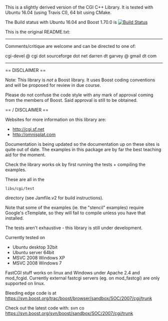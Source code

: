 This is a slightly derived version of the CGI C++ Library.
It is tested with Ubuntu 16.04 (using Travis CI), 64 bit using CMake.

The Build status with Ubuntu 16.04 and Boost 1.70.0 is
[![Build Status](https://travis-ci.org/aldot/cgi.png)](https://travis-ci.org/aldot/cgi)


This is the original README.txt:

------------------------------------------------------------

Comments/critique are welcome and can be directed to one of:

  cgi-devel @ cgi dot sourceforge dot net
  darren dt garvey @ gmail dt com

------------------------------------------------------------

== DISCLAIMER ==

Note: This library is *not* a Boost library. It uses Boost coding conventions and will be proposed for review in due course.

Please do not confuse the code style with any mark of approval coming from the members of Boost. Said approval is still to be obtained.

== / DISCLAIMER ==

Websites for more information on this library are:
 - http://cgi.sf.net
 - http://omnisplat.com
 
Documentation is being updated so the documentation up on these sites is quite out of date. The examples in this package are by far the best teaching aid for the moment.

Check the library works ok by first running the tests + compiling the examples.

These are all in the

	libs/cgi/test

directory (see Jamfile.v2 for build instructions).

Note that some of the examples (ie. the "stencil" examples) require Google's cTemplate, so they will fail to compile unless you have that installed.

The tests aren't exhaustive - this library is still under development.

Currently tested on

- Ubuntu desktop 32bit
- Ubuntu server 64bit
- MSVC 2008 Windows XP
- MSVC 2008 Windows 7

FastCGI stuff works on linux and Windows under Apache 2.4 and mod_fcgid. Currently external fastcgi servers (eg. on mod_fastcgi) are only supported on linux.

Bleeding edge code is at https://svn.boost.org/trac/boost/browser/sandbox/SOC/2007/cgi/trunk

Check out the latest code with: svn co https://svn.boost.org/svn/boost/sandbox/SOC/2007/cgi/trunk


